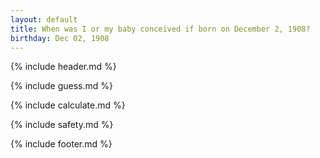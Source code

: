 ```yaml
---
layout: default
title: When was I or my baby conceived if born on December 2, 1908?
birthday: Dec 02, 1908
---
```


{% include header.md %}

{% include guess.md %}

{% include calculate.md %}

{% include safety.md %}

{% include footer.md %}



